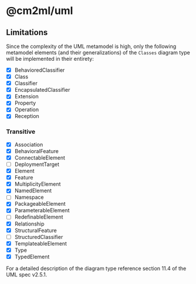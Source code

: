# @cm2ml/uml

## Limitations

Since the complexity of the UML metamodel is high, only the following metamodel elements (and their generalizations) of the `Classes` diagram type will be implemented in their entirety:

- [x] BehavioredClassifier
- [x] Class
- [x] Classifier
- [x] EncapsulatedClassifier
- [x] Extension
- [x] Property
- [x] Operation
- [x] Reception

### Transitive

- [x] Association
- [x] BehavioralFeature
- [x] ConnectableElement
- [ ] DeploymentTarget
- [x] Element
- [x] Feature
- [x] MultiplicityElement
- [x] NamedElement
- [ ] Namespace
- [x] PackageableElement
- [x] ParameterableElement
- [ ] RedefinableElement
- [x] Relationship
- [x] StructuralFeature
- [ ] StructuredClassifier
- [x] TemplateableElement
- [x] Type
- [x] TypedElement

For a detailed description of the diagram type reference section 11.4 of the UML spec v2.5.1.
